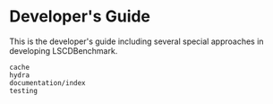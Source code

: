 # Developer's Guide

This is the developer's guide including several special approaches in developing LSCDBenchmark.

```{toctree}
cache
hydra
documentation/index
testing
```
